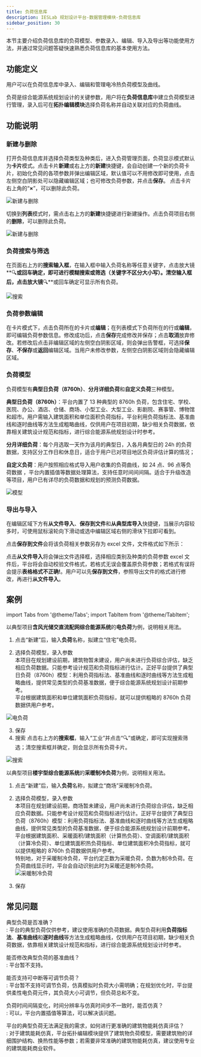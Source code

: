 ```yaml
---
title: 负荷信息库
description: IESLab 规划设计平台-数据管理模块-负荷信息库
sidebar_position: 30
---
```


本节主要介绍负荷信息库的负荷模型、参数录入、编辑、导入及导出等功能使用方法，并通过常见问题答疑快速熟悉负荷信息库的基本使用方法。


## 功能定义

用户可以在负荷信息库中录入、编辑和管理电冷热负荷模型及曲线。

负荷是综合能源系统规划设计的关键参数，用户将在**负荷信息库**中建立负荷模型进行管理，录入后可在**拓扑编辑模块**选择负荷名称并自动关联对应的负荷曲线。

## 功能说明

### 新建与删除

打开负荷信息库并选择负荷类型及种类后，进入负荷管理页面，负荷显示模式默认为**卡片**模式。点击卡片**新建**或右上方的**新建**快捷键，会自动创建一个新的负荷卡片，初始化负荷的各项参数并弹出编辑区域，默认值可以不用修改即可使用，点击左侧空白阴影处可以隐藏编辑区域；也可修改负荷参数，并点击**保存**。
点击卡片右上角的“**×**”，可以删除此负荷。

![新建与删除](./new.png "新建与删除")

切换到**列表**模式时，需点击右上方的**新建**快捷键进行新建操作。点击负荷项目右侧的**删除**，可以删除此负荷。

![新建与删除](./new1.png "新建与删除")

### 负荷搜索与筛选

在页面右上方的**搜索输入框**，在输入框中输入负荷名称等任意关键字，点击放大镜**🔍**或回车确定，即可进行模糊搜索或筛选（关键字不区分大小写）。清空输入框后，点击放大镜**🔍**或回车确定可显示所有负荷。


![搜索](./search.png "搜索")


### 负荷参数编辑

在卡片模式下，点击负荷所在的卡片或**编辑**；在列表模式下负荷所在的行或**编辑**，即可编辑负荷参数信息。修改成功后，点击**保存**完成修改并保存；点击**取消**放弃修改。若修改后点击非编辑区域的左侧空白阴影区域，则会弹出告警框，可选择**保存**、**不保存**或**返回**编辑区域。当用户未修改参数，左侧空白阴影区域则会隐藏编辑区域。

### 负荷模型

负荷模型有**典型日负荷（8760h）**、**分月详细负荷**和**自定义负荷**三种模型。

**典型日负荷（8760h）**：平台内置了 13 种典型的 8760h 负荷，包含住宅、学校、医院、办公、酒店、仓储、商场、小型工业、大型工业、影剧院、赛事管、博物馆和超市。用户需输入建筑面积和单位面积负荷指标，平台利用负荷指标法、基准曲线和逐时曲线等方法生成粗略曲线，仅供用户在项目初期，缺少相关负荷数据，依靠相关建筑设计规范和指标，进行综合能源系统规划设计时参考。

**分月详细负荷**：每个月选取一天作为该月的典型日，入各月典型日的 24h 的负荷数据，支持区分工作日和休息日，适合于用户已对项目地区负荷评估计算的情况；

**自定义负荷**：用户按照相应格式导入用户收集的负荷曲线，如 24 点、96 点等负荷数据 ，平台内置插值等数据处理算法，支持任意时间间间隔。适合于升级改造等项目，用户已有详尽的负荷数据和规划的预测负荷数据。

![模型](./model.png "模型")

### 导出与导入
在编辑区域下方有**从文件导入**、**保存到文件**和**从典型库导入**快捷键，当展示内容较多时，可使用鼠标滚轮向下滑动或选中编辑区域右侧的滑块下拉即可看到。

点击**保存到文件**会将该负荷相关参数另存为 excel 文件，文件格式如下所示：

点击**从文件导入**将会弹出文件选择框，选择相应类别及种类的负荷参数 excel 文件后，平台将会自动校验文件格式，若格式无误会覆盖原负荷参数；若格式有误将会提示**表格格式不正确!**。用户可以先**保存到文件**，参照导出文件的格式进行修改，再进行**从文件导入**。


## 案例

import Tabs from '@theme/Tabs';
import TabItem from '@theme/TabItem';

<Tabs>
<TabItem value="js" label="案例1">

以典型项目**含风光储交直流配网综合能源系统**的**电负荷**为例，说明相关用法。

1. 点击“新建”后，输入**负荷**名称，拟建立“住宅”电负荷。
   
2. 选择负荷模型，录入参数  
本项目在规划建设前期，建筑物暂未建设，用户尚未进行负荷综合评估，缺乏相应负荷数据。只能参考设计规范和负荷指标进行估计。正好平台提供了典型日负荷（8760h）模型：利用负荷指标法、基准曲线和逐时曲线等方法生成粗略曲线，提供常见类型的负荷基准数据，便于综合能源系统规划设计前期参考。  
平台根据建筑面积和单位建筑面积负荷指标，就可以提供粗略的 8760h 负荷数据供用户参考。

![电负荷](./case1-new.png )

3. 保存
4. 搜索
点击右上方的**搜索框**，输入“工业”并点击“🔍”或确定，即可实现搜索筛选；清空搜索框并确定，则会显示所有负荷卡片。

![搜索](./case1-search.png )

</TabItem>
<TabItem value="py" label="案例2">

以典型项目**楼宇型综合能源系统**的**采暖制冷负荷**为例，说明相关用法。

1. 点击“新建”后，输入**负荷**名称，拟建立“商场”采暖制冷负荷。
   
2. 选择负荷模型，录入参数  
本项目在规划建设前期，商场暂未建设，用户尚未进行负荷综合评估，缺乏相应负荷数据。只能参考设计规范和负荷指标进行估计。正好平台提供了典型日负荷（8760h）模型：利用负荷指标法、基准曲线和逐时曲线等方法生成粗略曲线，提供常见类型的负荷基准数据，便于综合能源系统规划设计前期参考。  
平台根据建筑面积、采暖面积/建筑面积（计算热负荷）、空调面积/建筑面积（计算冷负荷）、单位建筑面积热负荷指标、单位建筑面积冷负荷指标，就可以提供粗略的 8760h 负荷数据供用户参考。  
特别地，对于采暖制冷负荷，平台约定正数为采暖负荷，负数为制冷负荷。在负荷曲线显示时，平台会自动识别此时为采暖还是制冷负荷。
![采暖制冷负荷](./case2-new.png )

3. 保存

</TabItem>
</Tabs>


## 常见问题

典型负荷是否准确？  
:    平台的典型负荷仅供参考，建议使用准确的负荷数据。典型负荷利用**负荷指标法**、**基准曲线**和**逐时曲线**等方法生成粗略曲线，仅供用户在项目初期，缺少相关负荷数据，依靠相关建筑设计规范和指标，进行综合能源系统规划设计时参考。

能否修改典型负荷的基准曲线？  
:    平台暂不支持。

能否支持可中断等可调节负荷？  
:    平台暂不支持可调节负荷，仿真模拟时负荷大小需明确；在规划优化时，平台提供柔性电负荷元件，其负荷大小可调节，但负荷总和不变。

负荷时间间隔变化，时间分辨率与仿真时间步不一致时，能否仿真？  
:    可以，平台内置插值等算法，可以解决该问题。

平台的典型负荷无法满足我的需求，如何进行更准确的建筑物能耗仿真评估？  
:    对于建筑能耗仿真，平台拓扑编辑模块提供了建筑物负荷模型，需要建筑物的详细围护结构、换热性能等参数；若需要非常准确的建筑物能耗仿真，建议使用专业的建筑能耗商业软件。